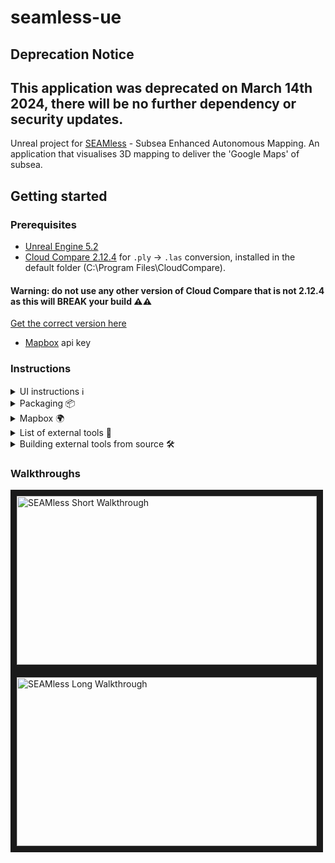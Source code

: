 # seamless-ue

## Deprecation Notice
This application was deprecated on March 14th 2024, there will be no further dependency or security updates.
---

Unreal project for [SEAMless](https://gtr.ukri.org/projects?ref=10011940) - Subsea Enhanced Autonomous Mapping. An application that visualises 3D mapping to deliver the 'Google Maps' of subsea.

## Getting started

### Prerequisites

- [Unreal Engine 5.2](https://www.unrealengine.com/en-US/download)
- [Cloud Compare 2.12.4](https://www.danielgm.net/cc/) for `.ply` -> `.las` conversion, installed in the default folder (C:\Program Files\CloudCompare). 
 #### Warning: do not use any other version of Cloud Compare that is not 2.12.4 as this will BREAK your build :warning::warning:
  [Get the correct version here](https://www.danielgm.net/cc/release/CloudCompare_v2.12.4_setup_x64.exe)
- [Mapbox](https://www.mapbox.com/) api key


### Instructions
<details>
<summary>UI instructions ℹ️</summary>
<br> 

![Alt text](README_Images/ProjectSelectionMenu.png?raw=true "Project Selection")
![Alt text](README_Images/ProjectMenu.jpg?raw=true "Project Menu")

</details>

<details>
<summary>Packaging 📦</summary>
<br>

Packaging Instructions:
- Package the project for Windows via Unreal Engine 5.2 (Platforms>Windows>Package Project)
- Copy the "Other" folder from this repository to the package folde, it has to be inside the SEAMless folder:
**[build folder]/SEAMless/**
- Make sure this folder includes the tokens.json file (Please follow the **Mapbox API** instructions)
</details>

<details>
<summary>Mapbox 🌍</summary>
<br>
To use the mapping features you need a mapbox api key. 
Please create a file name "tokens.json" inside the "Other" folder. The file should contain your api key and be structured like this: 

`{
"mapbox":"yourKeyHere"
}`

</details>


<details>
<summary>List of external tools 🧰️</summary>
<br>
In order to parse and generate files unsupported by Unreal Engine this project uses a few external python scripts (built to executables) and a bat file. 

All external tools and scripts can be found in the "Other" folder in this repository. 

This is a list of exe files/python files/bat files used:
- checkType.exe - used to check the .ply file pass type (pass 1 (mbes) and pass2 (subslam))
- convertCSVtoJSON.exe - converts the submarine .csv path file to a .json file (supported by Unreal Engine)
- createYMLfromBoundingBox.exe - used to generate bounding_box.yml files necessary for pass 2
- ymlToCoords.exe - parse ned_origin.yml files and outputs lat and lon
- ConvertPLYToLAS.bat - uses CloudCompare to convert .ply files to .las files (supported by Unreal Engine)

Executable sources: 
- checkType.exe source file: "Other/checkType_source/checkType.py"
- convertCSVtoJSON.exe source file:: "Other/convertCSVtoJSON_source/convertCSVtoJSON.py"
- createYMLfromBoundingBox.exe source file: "Other/createYMLfromBoundingBox_source/createYMLfromBoundingBox.py
- ymlToCoords.exe source file: "Other/ymlToCoords_source/ymlToCoords.py"
</details>

<details>
<summary>Building external tools from source 🛠</summary>
<br>

Building instructions: 
- install Python (we used 3.11 to build the executables)
- install pyinstaller and all other prerequisites for the python file you're trying to build
- Generate executables via command line with: `pyinstaller my_script.py --onefile`

</details>

### Walkthroughs

<a href="http://www.youtube.com/watch?feature=player_embedded&v=ZXmOEOAKnzc" target="_blank">
 <img src="http://img.youtube.com/vi/ZXmOEOAKnzc/mqdefault.jpg" alt="SEAMless Short Walkthrough" width="480" height="270" border="10" />
</a>

<a href="http://www.youtube.com/watch?feature=player_embedded&v=G3ogTYVf-TI" target="_blank">
 <img src="http://img.youtube.com/vi/G3ogTYVf-TI/mqdefault.jpg" alt="SEAMless Long Walkthrough" width="480" height="270" border="10" />
</a>

